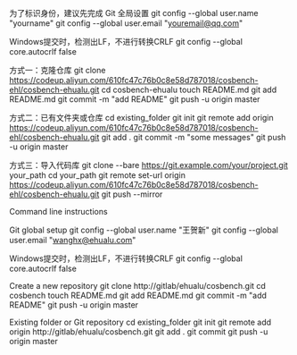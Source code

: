 为了标识身份，建议先完成 Git 全局设置
git config --global user.name "yourname"
git config --global user.email "youremail@qq.com"

Windows提交时，检测出LF，不进行转换CRLF
git config --global core.autocrlf false

方式一：克隆仓库
git clone https://codeup.aliyun.com/610fc47c76b0c8e58d787018/cosbench-ehl/cosbench-ehualu.git
cd cosbench-ehualu
touch README.md
git add README.md
git commit -m "add README"
git push -u origin master

方式二：已有文件夹或仓库
cd existing_folder
git init
git remote add origin https://codeup.aliyun.com/610fc47c76b0c8e58d787018/cosbench-ehl/cosbench-ehualu.git
git add .
git commit -m "some messages"
git push -u origin master

方式三：导入代码库
git clone --bare https://git.example.com/your/project.git your_path
cd your_path
git remote set-url origin https://codeup.aliyun.com/610fc47c76b0c8e58d787018/cosbench-ehl/cosbench-ehualu.git
git push --mirror


Command line instructions

Git global setup
git config --global user.name "王贺新"
git config --global user.email "wanghx@ehualu.com"

Windows提交时，检测出LF，不进行转换CRLF
git config --global core.autocrlf false

Create a new repository
git clone http://gitlab/ehualu/cosbench.git
cd cosbench
touch README.md
git add README.md
git commit -m "add README"
git push -u origin master

Existing folder or Git repository
cd existing_folder
git init
git remote add origin http://gitlab/ehualu/cosbench.git
git add .
git commit
git push -u origin master